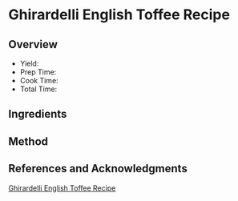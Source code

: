 # Ghirardelli English Toffee Recipe

## Overview

- Yield:
- Prep Time:
- Cook Time:
- Total Time:

## Ingredients


## Method



## References and Acknowledgments

[Ghirardelli English Toffee Recipe](http://www.piarecipes.com/2012/11/ghirardelli-english-toffee-recipe.html)
